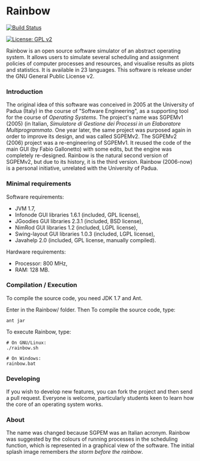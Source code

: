 
# Rainbow

[![Build Status](https://travis-ci.org/pdp10/rainbow.svg?branch=master)](https://travis-ci.org/pdp10/rainbow)

[![License: GPL v2](https://img.shields.io/badge/License-GPL%20v2-blue.svg)](https://img.shields.io/badge/License-GPL%20v2-blue.svg)

Rainbow is an open source software simulator of an abstract operating system. It allows users to simulate several scheduling and assignment policies of computer processes and resources, and visualise results as plots and statistics. It is available in 23 languages. This software is release under the GNU General Public License v2.


### Introduction
The original idea of this software was conceived in 2005 at the University of Padua (Italy) in the course of "Software Engineering", as a supporting tool for the course of *Operating Systems*. The project's name was SGPEMv1 (2005) (in Italian, *Simulatore di Gestione dei Processi in un Elaboratore Multiprogrammato*. One year later, the same project was purposed again in order to improve its design, and was called SGPEMv2. The SGPEMv2 (2006) project was a re-engineering of SGPEMv1. It reused the code of the main GUI (by Fabio Gallonetto) with some edits, but the engine was completely re-designed. Rainbow is the natural second version of SGPEMv2, but due to its history, it is the third version. Rainbow (2006-now) is a personal initiative, unrelated with the University of Padua.


### Minimal requirements
Software requirements: 
- JVM 1.7, 
- Infonode GUI libraries 1.6.1 (included, GPL license),
- JGoodies GUI libraries 2.3.1 (included, BSD license),
- NimRod GUI libraries 1.2 (included, LGPL license),
- Swing-layout GUI libraries 1.0.3 (included, LGPL license),
- Javahelp 2.0 (included, GPL license, manually compiled).

Hardware requirements: 
- Processor: 800 MHz, 
- RAM: 128 MB.


### Compilation / Execution
To compile the source code, you need JDK 1.7 and Ant. 

Enter in the Rainbow/ folder. Then
To compile the source code, type:
``` 
ant jar 
```

To execute Rainbow, type:
```
# On GNU/Linux: 
./rainbow.sh
```
```
# On Windows:
rainbow.bat
```

### Developing
If you wish to develop new features, you can fork the project and then send a pull request. Everyone is welcome, particularly students keen to learn how the core of an operating system works.


### About
The name was changed because SGPEM was an Italian acronym. Rainbow was suggested by the colours of 
running processes in the scheduling function, which is represented in a graphical view of the software.
The initial splash image remembers *the storm before the rainbow*.

